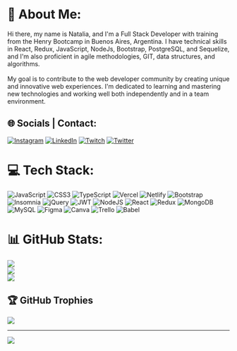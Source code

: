 # 💫 About Me:
Hi there, my name is Natalia, and I'm a Full Stack Developer with training from the Henry Bootcamp in Buenos Aires, Argentina. I have technical skills in React, Redux, JavaScript, NodeJs, Bootstrap, PostgreSQL, and Sequelize, and I'm also proficient in agile methodologies, GIT, data structures, and algorithms.<br><br>My goal is to contribute to the web developer community by creating unique and innovative web experiences. I'm dedicated to learning and mastering new technologies and working well both independently and in a team environment.


## 🌐 Socials | Contact:
[![Instagram](https://img.shields.io/badge/Instagram-%23E4405F.svg?logo=Instagram&logoColor=white)](https://instagram.com/NatiBelen95) [![LinkedIn](https://img.shields.io/badge/LinkedIn-%230077B5.svg?logo=linkedin&logoColor=white)](https://linkedin.com/in/natalia-ramirez-117626119) [![Twitch](https://img.shields.io/badge/Twitch-%239146FF.svg?logo=Twitch&logoColor=white)](https://twitch.tv/natinatt1) [![Twitter](https://img.shields.io/badge/Twitter-%231DA1F2.svg?logo=Twitter&logoColor=white)](https://twitter.com/NaatiNattt) 


# 💻 Tech Stack:
![JavaScript](https://img.shields.io/badge/javascript-%23323330.svg?style=for-the-badge&logo=javascript&logoColor=%23F7DF1E) ![CSS3](https://img.shields.io/badge/css3-%231572B6.svg?style=for-the-badge&logo=css3&logoColor=white) ![TypeScript](https://img.shields.io/badge/typescript-%23007ACC.svg?style=for-the-badge&logo=typescript&logoColor=white) ![Vercel](https://img.shields.io/badge/vercel-%23000000.svg?style=for-the-badge&logo=vercel&logoColor=white) ![Netlify](https://img.shields.io/badge/netlify-%23000000.svg?style=for-the-badge&logo=netlify&logoColor=#00C7B7) ![Bootstrap](https://img.shields.io/badge/bootstrap-%23563D7C.svg?style=for-the-badge&logo=bootstrap&logoColor=white) ![Insomnia](https://img.shields.io/badge/Insomnia-black?style=for-the-badge&logo=insomnia&logoColor=5849BE) ![jQuery](https://img.shields.io/badge/jquery-%230769AD.svg?style=for-the-badge&logo=jquery&logoColor=white) ![JWT](https://img.shields.io/badge/JWT-black?style=for-the-badge&logo=JSON%20web%20tokens) ![NodeJS](https://img.shields.io/badge/node.js-6DA55F?style=for-the-badge&logo=node.js&logoColor=white) ![React](https://img.shields.io/badge/react-%2320232a.svg?style=for-the-badge&logo=react&logoColor=%2361DAFB) ![Redux](https://img.shields.io/badge/redux-%23593d88.svg?style=for-the-badge&logo=redux&logoColor=white) ![MongoDB](https://img.shields.io/badge/MongoDB-%234ea94b.svg?style=for-the-badge&logo=mongodb&logoColor=white) ![MySQL](https://img.shields.io/badge/mysql-%2300f.svg?style=for-the-badge&logo=mysql&logoColor=white) 	![Figma](https://img.shields.io/badge/figma-%23F24E1E.svg?style=for-the-badge&logo=figma&logoColor=white) ![Canva](https://img.shields.io/badge/Canva-%2300C4CC.svg?style=for-the-badge&logo=Canva&logoColor=white) ![Trello](https://img.shields.io/badge/Trello-%23026AA7.svg?style=for-the-badge&logo=Trello&logoColor=white) ![Babel](https://img.shields.io/badge/Babel-F9DC3e?style=for-the-badge&logo=babel&logoColor=black)
# 📊 GitHub Stats:
![](https://github-readme-stats.vercel.app/api?username=NataliaBelen95&theme=dark&hide_border=false&include_all_commits=false&count_private=false)<br/>
![](https://github-readme-streak-stats.herokuapp.com/?user=NataliaBelen95&theme=dark&hide_border=false)<br/>
![](https://github-readme-stats.vercel.app/api/top-langs/?username=NataliaBelen95&theme=dark&hide_border=false&include_all_commits=false&count_private=false&layout=compact)

## 🏆 GitHub Trophies
![](https://github-profile-trophy.vercel.app/?username=NataliaBelen95&theme=radical&no-frame=false&no-bg=true&margin-w=4)

---
[![](https://visitcount.itsvg.in/api?id=NataliaBelen95&icon=0&color=0)](https://visitcount.itsvg.in)
